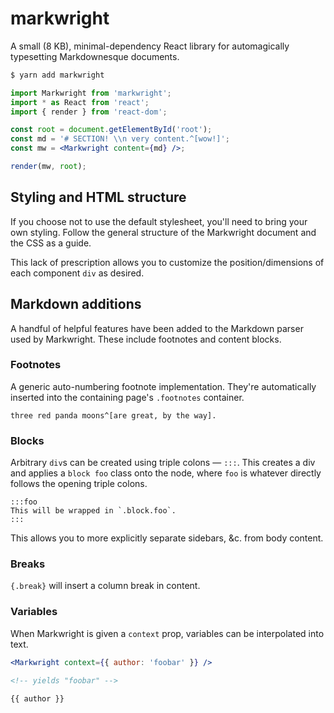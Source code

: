 # markwright

A small (8 KB), minimal-dependency React library for automagically typesetting
Markdownesque documents.

```bash
$ yarn add markwright
```

```jsx
import Markwright from 'markwright';
import * as React from 'react';
import { render } from 'react-dom';

const root = document.getElementById('root');
const md = '# SECTION! \\n very content.^[wow!]';
const mw = <Markwright content={md} />;

render(mw, root);
```

## Styling and HTML structure

If you choose not to use the default stylesheet, you'll need to bring your own
styling. Follow the general structure of the Markwright document and the CSS as
a guide.

This lack of prescription allows you to customize the position/dimensions of
each component `div` as desired.

## Markdown additions

A handful of helpful features have been added to the Markdown parser used by
Markwright. These include footnotes and content blocks.

### Footnotes

A generic auto-numbering footnote implementation. They're automatically inserted
into the containing page's `.footnotes` container.

```
three red panda moons^[are great, by the way].
```

### Blocks

Arbitrary `div`s can be created using triple colons — `:::`. This creates a
div and applies a `block foo` class onto the node, where `foo` is
whatever directly follows the opening triple colons.

```
:::foo
This will be wrapped in `.block.foo`.
:::
```

This allows you to more explicitly separate sidebars, &c. from body content.

### Breaks

`{.break}` will insert a column break in content.

### Variables

When Markwright is given a `context` prop, variables can be interpolated into text.

```jsx
<Markwright context={{ author: 'foobar' }} />
```

```md
<!-- yields "foobar" -->

{{ author }}
```
